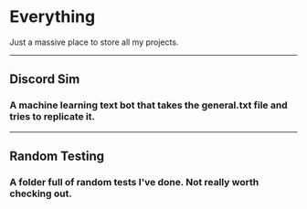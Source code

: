# Everything
Just a massive place to store all my projects.

---

## Discord Sim
### A machine learning text bot that takes the general.txt file and tries to replicate it.

---

## Random Testing
### A folder full of random tests I've done. Not really worth checking out.
